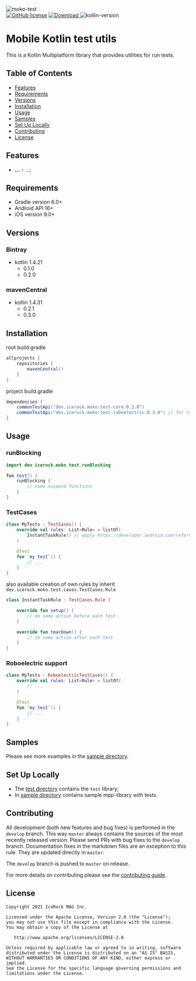 ![moko-test](img/logo.png)  
[![GitHub license](https://img.shields.io/badge/license-Apache%20License%202.0-blue.svg?style=flat)](http://www.apache.org/licenses/LICENSE-2.0) [![Download](https://img.shields.io/maven-central/v/dev.icerock.moko/test-core) ](https://repo1.maven.org/maven2/dev/icerock/moko/test-core) ![kotlin-version](https://img.shields.io/badge/kotlin-1.4.31-orange)

# Mobile Kotlin test utils

This is a Kotlin Multiplatform library that provides utilities for run tests.

## Table of Contents

- [Features](#features)
- [Requirements](#requirements)
- [Versions](#versions)
- [Installation](#installation)
- [Usage](#usage)
- [Samples](#samples)
- [Set Up Locally](#set-up-locally)
- [Contributing](#contributing)
- [License](#license)

## Features

- **...** - ...;

## Requirements

- Gradle version 6.0+
- Android API 16+
- iOS version 9.0+

## Versions

### Bintray

- kotlin 1.4.21
    - 0.1.0
    - 0.2.0

### mavenCentral

- kotlin 1.4.31
    - 0.2.1
    - 0.3.0

## Installation

root build.gradle

```groovy
allprojects {
    repositories {
        mavenCentral()
    }
}
```

project build.gradle

```groovy
dependencies {
    commonTestApi("dev.icerock.moko:test-core:0.3.0")
    commonTestApi("dev.icerock.moko:test-roboelectric:0.3.0") // for roboelectric tests support
}
```

## Usage

### runBlocking

```kotlin
import dev.icerock.moko.test.runBlocking

fun test() {
    runBlocking {
        // some suspend functions
    }
}
```

### TestCases

```kotlin
class MyTests : TestCases() {
    override val rules: List<Rule> = listOf(
        InstantTaskRule() // apply https://developer.android.com/reference/android/arch/core/executor/testing/InstantTaskExecutorRule for android
    )

    @Test
    fun `my test`() {
        // ...
    }
}
```

also available creation of own rules by inherit `dev.icerock.moko.test.cases.TestCases.Rule`

```kotlin
class InstantTaskRule : TestCases.Rule {

    override fun setup() {
        // do some action before each test
    }

    override fun tearDown() {
        // do some action after each test
    }
}
```

### Roboelectric support

```kotlin
class MyTests : RoboelectricTestCases() {
    override val rules: List<Rule> = listOf(
        // ...
    )

    @Test
    fun `my test`() {
        // ...
    }
}
```

## Samples

Please see more examples in the [sample directory](sample).

## Set Up Locally

- The [test directory](test) contains the `test` library;
- In [sample directory](sample) contains sample mpp-library with tests.

## Contributing

All development (both new features and bug fixes) is performed in the `develop` branch. This
way `master` always contains the sources of the most recently released version. Please send PRs with
bug fixes to the `develop` branch. Documentation fixes in the markdown files are an exception to
this rule. They are updated directly in `master`.

The `develop` branch is pushed to `master` on release.

For more details on contributing please see the [contributing guide](CONTRIBUTING.md).

## License

    Copyright 2021 IceRock MAG Inc.
    
    Licensed under the Apache License, Version 2.0 (the "License");
    you may not use this file except in compliance with the License.
    You may obtain a copy of the License at
    
       http://www.apache.org/licenses/LICENSE-2.0
    
    Unless required by applicable law or agreed to in writing, software
    distributed under the License is distributed on an "AS IS" BASIS,
    WITHOUT WARRANTIES OR CONDITIONS OF ANY KIND, either express or implied.
    See the License for the specific language governing permissions and
    limitations under the License.